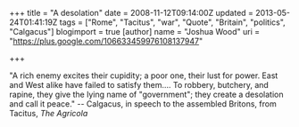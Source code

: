 +++
title = "A desolation"
date = 2008-11-12T09:14:00Z
updated = 2013-05-24T01:41:19Z
tags = ["Rome", "Tacitus", "war", "Quote", "Britain", "politics", "Calgacus"]
blogimport = true
[author]
	name = "Joshua Wood"
	uri = "https://plus.google.com/106633459976108137947"
	
+++

"A rich enemy excites their cupidity; a poor one, their lust for power. East and West alike have failed to satisfy them.... To robbery, butchery, and rapine, they give the lying name of "government"; they create a desolation and call it peace." -- Calgacus, in speech to the assembled Britons, from Tacitus, <em>The Agricola</em>
